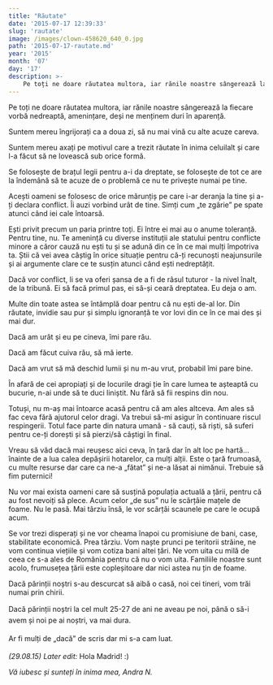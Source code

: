 ```yaml
---
title: "Răutate"
date: '2015-07-17 12:39:33'
slug: 'rautate'
image: /images/clown-458620_640_0.jpg
path: '2015-07-17-rautate.md'
year: '2015'
month: '07'
day: '17'
description: >-
    Pe toți ne doare răutatea multora, iar rănile noastre sângerează la fiecare vorbă nedreaptă, amenințare, deși ne menținem duri în aparență.Suntem mereu îngrijorați ca a doua zi, să nu mai vină cu alt
---
```

<div class="kg-card-markdown"><p>Pe toți ne doare răutatea multora, iar rănile noastre sângerează la fiecare vorbă nedreaptă, amenințare, deși ne menținem duri în aparență.</p>
<p>Suntem mereu îngrijorați ca a doua zi, să nu mai vină cu alte acuze careva.</p>
<p>Suntem mereu axați pe motivul care a trezit răutate în inima celuilalt și care l-a făcut să ne lovească sub orice formă.</p>
<p>Se folosește de brațul legii pentru a-i da dreptate, se folosește de tot ce are la îndemână să te acuze de o problemă ce nu te privește numai pe tine.</p>
<p>Acești oameni se folosesc de orice mărunțiș pe care i-ar deranja la tine și a-ți declara conflict. Îi auzi vorbind urât de tine. Simți cum „te zgârie” pe spate atunci când iei cale întoarsă.</p>
<p>Ești privit precum un paria printre toți. Ei între ei mai au o anume toleranță. Pentru tine, nu.  Te amenință cu diverse instituții ale statului pentru conflicte minore a căror cauză nu ești tu și se adună din ce în ce mai mulți împotriva ta. Știi că vei avea câștig în orice situație pentru că-ți recunoști neajunsurile și ai argumente clare ce te susțin atunci când ești nedreptățit.</p>
<p>Dacă vor conflict, li se va oferi șansa de a fi de râsul tuturor - la nivel înalt, de la tribună. Ei să facă primul pas, ei să-și ceară dreptatea. Eu deja o am.</p>
<p>Multe din toate astea se întâmplă doar pentru că nu ești de-al lor.  Din răutate, invidie sau pur și simplu ignoranță te vor lovi din ce în ce mai des și mai dur.</p>
<p>Dacă am urât și eu pe cineva, îmi pare rău.</p>
<p>Dacă am făcut cuiva rău, să mă ierte.</p>
<p>Dacă am vrut să mă deschid lumii și nu m-au vrut, probabil îmi pare bine.</p>
<p>În afară de cei apropiați și de locurile dragi ție în care lumea te așteaptă cu bucurie, n-ai unde să te duci liniștit. Nu fără să fii respins din nou.</p>
<p>Totuși, nu m-aș mai întoarce acasă pentru că am ales altceva. Am ales să fac ceva fără ajutorul celor dragi. Va trebui să-mi asigur în continuare riscul respingerii. Totul face parte din natura umană - să cauți, să riști, să suferi pentru ce-ți dorești și să pierzi/să câștigi în final.</p>
<p>Vreau să văd dacă mai reușesc aici ceva, în țară dar în alt loc pe hartă... înainte de a lua calea depășirii hotarelor, ca mulți alții. Este o țară frumoasă, cu multe resurse dar care ca ne-a „fătat” și ne-a lăsat ai nimănui. Trebuie să fim puternici!</p>
<p>Nu vor mai exista oameni care să susțină populația actuală a țării, pentru că au fost nevoiți să plece. Acum celor „de sus” nu le scârțâie mațele de foame. Nu le pasă. Mai târziu însă, le vor scârțâi scaunele pe care le ocupă acum.</p>
<p>Se vor trezi disperați și ne vor cheama înapoi cu promisiune de bani, case, stabilitate economică. Prea târziu. Vom naște prunci pe teritorii străine, ne vom continua viețiile și vom cotiza bani altei țări. Ne vom uita cu milă de ceea ce s-a ales de România pentru că nu o vom uita. Familiile noastre sunt acolo, frumusețea țării este copleșitoare dar nici astea nu țin de foame.</p>
<p>Dacă părinții noștri s-au descurcat să aibă o casă, noi cei tineri, vom trăi numai prin chirii. </p>
<p>Dacă părinții noștri <span style="line-height: 20.8px;">la ce</span><span style="line-height: 1.6;">l </span>mult<span style="line-height: 1.6;"> 25-27</span><span style="line-height: 1.6;"> de ani ne </span>aveau<span style="line-height: 1.6;"> pe noi, </span>până o să-i avem și noi pe ai noștri, va mai dura<span style="line-height: 1.6;">.</span><span style="line-height: 1.6;"> </span></p>
<p><span style="line-height: 1.6;">Ar fi mulți de „dacă” de scris dar mi s-a cam luat.</span></p>
<p> </p>
<p><em>(29.08.15) Later edit:</em> Hola Madrid!   :)</p>
<p><em>                                                                                        Vă iubesc și sunteți în inima mea, Andra N.</em></p>
<p><em>    </em></p>
<p><br />
 </p>
</div>
    